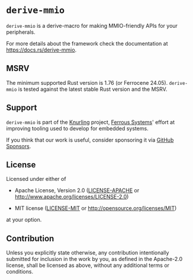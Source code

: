 # `derive-mmio`

`derive-mmio` is a derive-macro for making MMIO-friendly APIs for your peripherals.

For more details about the framework check the documentation at
<https://docs.rs/derive-mmio>.

## MSRV

The minimum supported Rust version is 1.76 (or Ferrocene 24.05). `derive-mmio`
is tested against the latest stable Rust version and the MSRV.

## Support

`derive-mmio` is part of the [Knurling] project, [Ferrous Systems]' effort at
improving tooling used to develop for embedded systems.

If you think that our work is useful, consider sponsoring it via [GitHub
Sponsors].

## License

Licensed under either of

- Apache License, Version 2.0 ([LICENSE-APACHE](LICENSE-APACHE) or
  <http://www.apache.org/licenses/LICENSE-2.0>)

- MIT license ([LICENSE-MIT](LICENSE-MIT) or <http://opensource.org/licenses/MIT>)

at your option.

## Contribution

Unless you explicitly state otherwise, any contribution intentionally submitted
for inclusion in the work by you, as defined in the Apache-2.0 license, shall be
licensed as above, without any additional terms or conditions.

[Knurling]: https://knurling.ferrous-systems.com/
[Ferrous Systems]: https://ferrous-systems.com/
[GitHub Sponsors]: https://github.com/sponsors/knurling-rs
